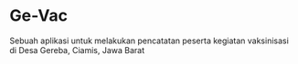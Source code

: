 # Ge-Vac
Sebuah aplikasi untuk melakukan pencatatan peserta kegiatan vaksinisasi di Desa Gereba, Ciamis, Jawa Barat

